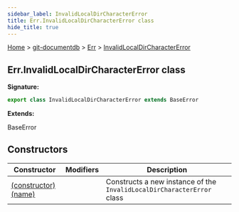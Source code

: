 ```yaml
---
sidebar_label: InvalidLocalDirCharacterError
title: Err.InvalidLocalDirCharacterError class
hide_title: true
---
```


[Home](./index.md) &gt; [git-documentdb](./git-documentdb.md) &gt; [Err](./git-documentdb.err.md) &gt; [InvalidLocalDirCharacterError](./git-documentdb.err.invalidlocaldircharactererror.md)

## Err.InvalidLocalDirCharacterError class


<b>Signature:</b>

```typescript
export class InvalidLocalDirCharacterError extends BaseError 
```
<b>Extends:</b>

BaseError

## Constructors

|  Constructor | Modifiers | Description |
|  --- | --- | --- |
|  [(constructor)(name)](./git-documentdb.err.invalidlocaldircharactererror._constructor_.md) |  | Constructs a new instance of the <code>InvalidLocalDirCharacterError</code> class |

